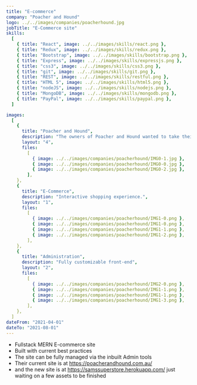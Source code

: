 ```yaml
---
title: "E-commerce"
company: "Poacher and Hound"
logo: ../../images/companies/poacherhound.jpg
jobTitle: "E-Commerce site"
skills:
  [
    { title: "React", image: ../../images/skills/react.png },
    { title: "Redux", image: ../../images/skills/redux.png },
    { title: "Bootstrap", image: ../../images/skills/bootstrap.png },
    { title: "Express", image: ../../images/skills/expressjs.png },
    { title: "css3", image: ../../images/skills/css3.png },
    { title: "git", image: ../../images/skills/git.png },
    { title: "REST", image: ../../images/skills/restful.png },
    { title: "HTML 5", image: ../../images/skills/html5.png },
    { title: "nodeJS", image: ../../images/skills/nodejs.png },
    { title: "MongoDB", image: ../../images/skills/mongodb.png },
    { title: "PayPal", image: ../../images/skills/paypal.png },
  ]

images:
  [
    {
      title: "Poacher and Hound",
      description: "The owners of Poacher and Hound wanted to take their catering business online .",
      layout: "4",
      files:
        [
          { image: ../../images/companies/poacherhound/IMG0-1.jpg },
          { image: ../../images/companies/poacherhound/IMG0-0.jpg },
          { image: ../../images/companies/poacherhound/IMG0-2.jpg },
        ],
    },
    {
      title: "E-Commerce",
      description: "Interactive shopping experience.",
      layout: "1",
      files:
        [
          { image: ../../images/companies/poacherhound/IMG1-0.png },
          { image: ../../images/companies/poacherhound/IMG1-0.png },
          { image: ../../images/companies/poacherhound/IMG1-1.png },
          { image: ../../images/companies/poacherhound/IMG1-2.png },
        ],
    },
    {
      title: "Administration",
      description: "Fully customizable front-end",
      layout: "2",
      files:
        [
          { image: ../../images/companies/poacherhound/IMG2-0.png },
          { image: ../../images/companies/poacherhound/IMG1-1.png },
          { image: ../../images/companies/poacherhound/IMG1-1.png },
          { image: ../../images/companies/poacherhound/IMG1-3.png },
        ],
    },
  ]
dateFrom: "2021-04-01"
dateTo: "2021-08-01"
---
```


- Fullstack MERN E-commerce site
- Built with current best practices
- The site can be fully managed via the inbuilt Admin tools
- Their current site is at https://poacherandhound.com.au/
- and the new site is at https://samssuperstore.herokuapp.com/ just waiting on a few assets to be finished
